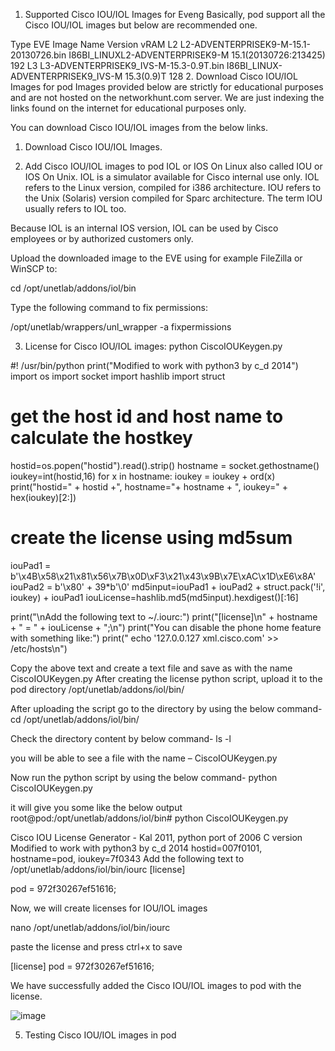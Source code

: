 1. Supported Cisco IOU/IOL Images for Eveng
Basically, pod support all the Cisco IOU/IOL images but below are recommended one.

Type	EVE Image Name	Version	vRAM
L2	L2-ADVENTERPRISEK9-M-15.1-20130726.bin	I86BI_LINUXL2-ADVENTERPRISEK9-M 15.1(20130726:213425)	192
L3	L3-ADVENTERPRISEK9_IVS-M-15.3-0.9T.bin	I86BI_LINUX-ADVENTERPRISEK9_IVS-M 15.3(0.9)T	128
2. Download Cisco IOU/IOL Images for pod
Images provided below are strictly for educational purposes and are not hosted on the networkhunt.com server. We are just indexing the links found on the internet for educational purposes only.

You can download Cisco IOU/IOL images from the below links.
1. Download Cisco IOU/IOL Images.

3. Add Cisco IOU/IOL images to pod
IOL or IOS On Linux also called IOU or IOS On Unix.
IOL is a simulator available for Cisco internal use only.
IOL refers to the Linux version, compiled for i386 architecture.
IOU refers to the Unix (Solaris) version compiled for Sparc architecture. The term IOU usually refers to IOL too.

Because IOL is an internal IOS version, IOL can be used by Cisco employees or by authorized customers only.

Upload the downloaded image to the EVE using for example FileZilla or WinSCP to:  

cd /opt/unetlab/addons/iol/bin

Type the following command to fix permissions:

/opt/unetlab/wrappers/unl_wrapper -a fixpermissions

3. License for Cisco IOU/IOL images:
python CiscoIOUKeygen.py

#! /usr/bin/python
print("Modified to work with python3 by c_d 2014")
import os
import socket
import hashlib
import struct

# get the host id and host name to calculate the hostkey
hostid=os.popen("hostid").read().strip()
hostname = socket.gethostname()
ioukey=int(hostid,16)
for x in hostname:
 ioukey = ioukey + ord(x)
print("hostid=" + hostid +", hostname="+ hostname + ", ioukey=" + hex(ioukey)[2:])

# create the license using md5sum
iouPad1 = b'\x4B\x58\x21\x81\x56\x7B\x0D\xF3\x21\x43\x9B\x7E\xAC\x1D\xE6\x8A'
iouPad2 = b'\x80' + 39*b'\0'
md5input=iouPad1 + iouPad2 + struct.pack('!i', ioukey) + iouPad1
iouLicense=hashlib.md5(md5input).hexdigest()[:16]

print("\nAdd the following text to ~/.iourc:")
print("[license]\n" + hostname + " = " + iouLicense + ";\n")
print("You can disable the phone home feature with something like:")
print(" echo '127.0.0.127 xml.cisco.com' >> /etc/hosts\n")

Copy the above text and create a text file and save as with the name CiscoIOUKeygen.py
After creating the license python script, upload it to the pod directory /opt/unetlab/addons/iol/bin/

After uploading the script go to the directory by using the below command-
cd /opt/unetlab/addons/iol/bin/

Check the directory content by below command-
ls -l

you will be able to see a file with the name – CiscoIOUKeygen.py

Now run the python script by using the below command-
python CiscoIOUKeygen.py

it will give you some like the below output
root@pod:/opt/unetlab/addons/iol/bin# python CiscoIOUKeygen.py

Cisco IOU License Generator - Kal 2011, python port of 2006 C version
Modified to work with python3 by c_d 2014
hostid=007f0101, hostname=pod, ioukey=7f0343 Add the following text to /opt/unetlab/addons/iol/bin/iourc
[license]

pod = 972f30267ef51616;

Now, we will create licenses for IOU/IOL images

nano /opt/unetlab/addons/iol/bin/iourc

paste the license and press ctrl+x to save

[license]
pod = 972f30267ef51616;

We have successfully added the Cisco IOU/IOL images to pod with the license.

![image](https://github.com/PhDLeToanThang/handonlabs/assets/106635733/2ae81a1f-7f4a-425e-ab3b-9b754c473d47)

5. Testing Cisco IOU/IOL images in pod

